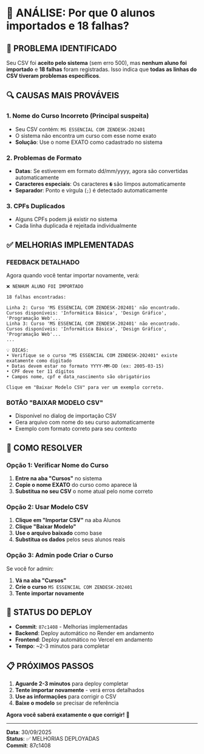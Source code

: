 # 🔧 ANÁLISE: Por que 0 alunos importados e 18 falhas?

## 🚨 PROBLEMA IDENTIFICADO

Seu CSV foi **aceito pelo sistema** (sem erro 500), mas **nenhum aluno foi importado** e **18 falhas** foram registradas. Isso indica que **todas as linhas do CSV tiveram problemas específicos**.

## 🔍 CAUSAS MAIS PROVÁVEIS

### 1. **Nome do Curso Incorreto** (Principal suspeita)

- Seu CSV contém: `MS ESSENCIAL COM ZENDESK-202401`
- O sistema não encontra um curso com esse nome exato
- **Solução**: Use o nome EXATO como cadastrado no sistema

### 2. **Problemas de Formato**

- **Datas**: Se estiverem em formato dd/mm/yyyy, agora são convertidas automaticamente
- **Caracteres especiais**: Os caracteres `�` são limpos automaticamente
- **Separador**: Ponto e vírgula (`;`) é detectado automaticamente

### 3. **CPFs Duplicados**

- Alguns CPFs podem já existir no sistema
- Cada linha duplicada é rejeitada individualmente

## ✅ MELHORIAS IMPLEMENTADAS

### **FEEDBACK DETALHADO**

Agora quando você tentar importar novamente, verá:

```
❌ NENHUM ALUNO FOI IMPORTADO

18 falhas encontradas:

Linha 2: Curso 'MS ESSENCIAL COM ZENDESK-202401' não encontrado. Cursos disponíveis: 'Informática Básica', 'Design Gráfico', 'Programação Web'...
Linha 3: Curso 'MS ESSENCIAL COM ZENDESK-202401' não encontrado. Cursos disponíveis: 'Informática Básica', 'Design Gráfico', 'Programação Web'...
...

💡 DICAS:
• Verifique se o curso "MS ESSENCIAL COM ZENDESK-202401" existe exatamente como digitado
• Datas devem estar no formato YYYY-MM-DD (ex: 2005-03-15)
• CPF deve ter 11 dígitos
• Campos nome, cpf e data_nascimento são obrigatórios

Clique em "Baixar Modelo CSV" para ver um exemplo correto.
```

### **BOTÃO "BAIXAR MODELO CSV"**

- Disponível no dialog de importação CSV
- Gera arquivo com nome do seu curso automaticamente
- Exemplo com formato correto para seu contexto

## 🎯 COMO RESOLVER

### **Opção 1: Verificar Nome do Curso**

1. **Entre na aba "Cursos"** no sistema
2. **Copie o nome EXATO** do curso como aparece lá
3. **Substitua no seu CSV** o nome atual pelo nome correto

### **Opção 2: Usar Modelo CSV**

1. **Clique em "Importar CSV"** na aba Alunos
2. **Clique "Baixar Modelo"**
3. **Use o arquivo baixado** como base
4. **Substitua os dados** pelos seus alunos reais

### **Opção 3: Admin pode Criar o Curso**

Se você for admin:

1. **Vá na aba "Cursos"**
2. **Crie o curso** `MS ESSENCIAL COM ZENDESK-202401`
3. **Tente importar novamente**

## 🚀 STATUS DO DEPLOY

- **Commit**: `87c1408` - Melhorias implementadas
- **Backend**: Deploy automático no Render em andamento
- **Frontend**: Deploy automático no Vercel em andamento
- **Tempo**: ~2-3 minutos para completar

## 📋 PRÓXIMOS PASSOS

1. **Aguarde 2-3 minutos** para deploy completar
2. **Tente importar novamente** - verá erros detalhados
3. **Use as informações** para corrigir o CSV
4. **Baixe o modelo** se precisar de referência

**Agora você saberá exatamente o que corrigir!** 🎉

---

**Data**: 30/09/2025  
**Status**: ✅ MELHORIAS DEPLOYADAS  
**Commit**: 87c1408
